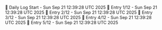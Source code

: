 📅 Daily Log Start - Sun Sep 21 12:39:28 UTC 2025
📌 Entry 1/12 - Sun Sep 21 12:39:28 UTC 2025
📌 Entry 2/12 - Sun Sep 21 12:39:28 UTC 2025
📌 Entry 3/12 - Sun Sep 21 12:39:28 UTC 2025
📌 Entry 4/12 - Sun Sep 21 12:39:28 UTC 2025
📌 Entry 5/12 - Sun Sep 21 12:39:28 UTC 2025
